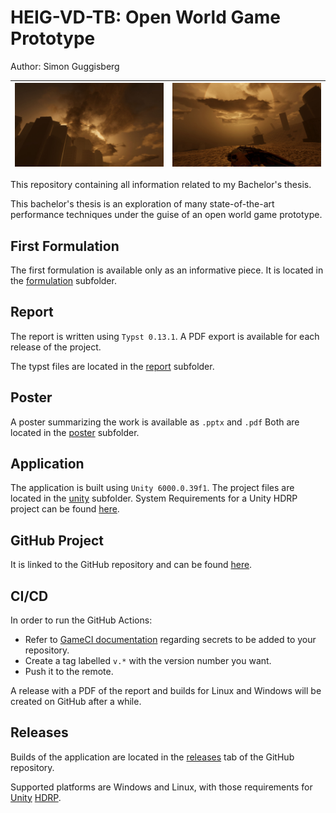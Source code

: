 # HEIG-VD-TB: Open World Game Prototype

Author: Simon Guggisberg

| ![](.images/bg1.jpg) | ![](.images/bg2.jpg) |
|-|-|

This repository containing all information related to my Bachelor's thesis.

This bachelor's thesis is an exploration of many state-of-the-art performance techniques under the guise of an open world game prototype.

## First Formulation

The first formulation is available only as an informative piece.
It is located in the [formulation](/formulation/TB_first_formulation_OWP.typ) subfolder.

## Report

The report is written using `Typst 0.13.1`.
A PDF export is available for each release of the project.

The typst files are located in the [report](/report/main.typ) subfolder.

## Poster

A poster summarizing the work is available as `.pptx` and `.pdf`
Both are located in the [poster](/poster/TB_SG_affiche.pdf) subfolder.

## Application

The application is built using `Unity 6000.0.39f1`.
The project files are located in the [unity](/unity/) subfolder.
System Requirements for a Unity HDRP project can be found [here](https://docs.unity3d.com/Manual/system-requirements.html#editor).

## GitHub Project

It is linked to the GitHub repository and can be found [here](https://github.com/users/GuggisbergSimon/projects/2).

## CI/CD

In order to run the GitHub Actions:
- Refer to [GameCI documentation](https://game.ci/docs/github/activation) regarding secrets to be added to your repository.
- Create a tag labelled `v.*` with the version number you want.
- Push it to the remote.

A release with a PDF of the report and builds for Linux and Windows will be created on GitHub after a while.

## Releases

Builds of the application are located in the [releases](https://github.com/GuggisbergSimon/HEIG-VD-TB/releases/latest) tab of the GitHub repository.

Supported platforms are Windows and Linux, with those requirements for [Unity](https://docs.unity3d.com/Manual/system-requirements.html#desktop) [HDRP](https://docs.unity3d.com/Packages/com.unity.render-pipelines.high-definition@17.3/manual/System-Requirements.html).
